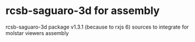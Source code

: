 # rcsb-saguaro-3d for assembly

rcsb-saguaro-3d package v1.3.1 (because to rxjs 6) sources to integrate for molstar viewers assembly
